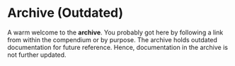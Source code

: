 # Archive (Outdated)

A warm welcome to the **archive**. You probably got here by following a link from within the compendium
or by purpose.
The archive holds outdated documentation for future reference.
Hence, documentation in the archive is not further updated.
